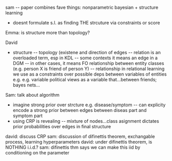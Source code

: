 sam -- paper combines fave things: nonparametric bayesian + structure learning
- doesnt formulate s.l. as finding THE strcuture via constraints or score 

Emma: is structure more than topology?

David
- structure -- topology (existene and direction of edges
-- relation is an overloaded term, esp in KDL -- some contexts it means an edge in a DGM -- in other cases, it means FO relationship between entity classes (e.g. person X is friend of person Y) -- relationship in relational learning we use as a constraints over possible deps between variables of entities
e.g. e.g. variable political views as a variable that...between friends; bayes nets...


Sam: talk about algorithm
- imagine strong prior over strcture 
e.g. disease/symptom -- can explicity encode a strong prior between edges between diseas part and symptom part
- using CRP is revealing -- mixture of nodes...class asignment dictates prior probabilities over edges in final structure


david: discuss CRP
sam: discussion of difinettis theorem, exchangable process, learning hyperparameters
david: under difinettis theorem, is NOTHING i.i.d.?
sam: difinettis thm says we can make this iid by conditioning on the parameter

